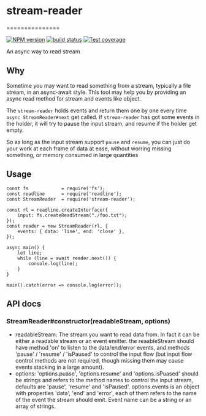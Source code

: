 # stream-reader
===============

[![NPM version][npm-image]][npm-url]
[![build status][travis-image]][travis-url]
[![Test coverage][coveralls-image]][coveralls-url]

An async way to read stream

## Why

Sometime you may want to read something from a stream, typically a file stream, in an async-await style. This tool may help you by providing an async read method for stream and events like object.

The `stream-reader` holds events and return them one by one every time `async StreamReader#next` get called. If `stream-reader` has got some events in the holder, it will try to pause the input stream, and resume if the holder get empty.

So as long as the input stream support `pause` and `resume`, you can just do your work at each frame of data at ease, without worring missing something, or memory consumed in large quantities

## Usage

```
const fs            = require('fs');
const readline      = require('readline');
const StreamReader  = require('stream-reader');

const rl = readline.createInterface({
    input: fs.createReadStream("./foo.txt");
});
const reader = new StreamReader(rl, {
    events: { data: 'line', end: 'close' },
});

async main() {
    let line;
    while (line = await reader.next()) {
        console.log(line);
    }
}

main().catch(error => console.log(error));
```

## API docs

### StreamReader#constructor(readableStream, options)

* readableStream: The stream you want to read data from. In fact it can be either a readable stream or an event emitter. the reaableStream should have method 'on' to listen to the data/end/error events, and methods 'pause' / 'resume' / 'isPaused' to control the input flow (but input flow control methods are not required, though missing them may cause events stacking in a large amount). 
* options: 'options.puase', 'options.resume' and 'options.isPuased' should be strings and refers to the method names to control the input stream, defaults are 'pause', 'resume' and 'isPaused'. options.events is an object with properties 'data', 'end' and 'error', each of them refers to the name of the event the stream should emit. Event name can be a string or an array of strings.



[npm-image]: https://img.shields.io/npm/v/stream-reader.svg?style=flat-square
[npm-url]: https://npmjs.org/package/stream-reader
[travis-image]: https://img.shields.io/travis/larkjs/stream-reader/master.svg?style=flat-square
[travis-url]: https://travis-ci.org/larkjs/stream-reader
[coveralls-image]: https://img.shields.io/codecov/c/github/larkjs/stream-reader.svg?style=flat-square
[coveralls-url]: https://codecov.io/github/larkjs/stream-reader?branch=master
